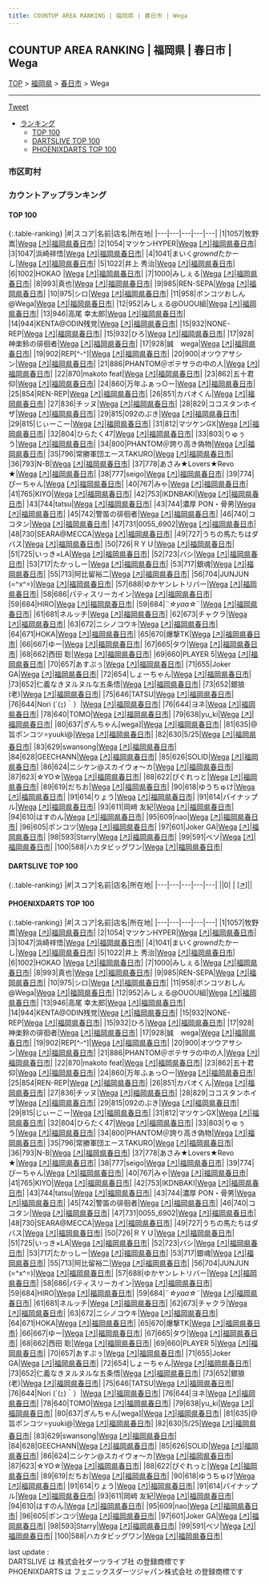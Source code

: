```yaml
---
title: COUNTUP AREA RANKING | 福岡県 | 春日市 | Wega
---
```

## COUNTUP AREA RANKING | 福岡県 | 春日市 | Wega

[TOP](/darts/rank/) > [福岡県](/darts/rank/福岡県/) > [春日市](/darts/rank/福岡県/春日市/) > Wega

___

<a href="https://twitter.com/share?ref_src=twsrc%5Etfw" data-text="COUNTUP AREA RANKING | 福岡県春日市Wega" class="twitter-share-button" data-hashtags="DARTSLIVE,PHOENIXDARTS,darts,ダーツ" data-show-count="false">Tweet</a>

* [ランキング](#カウントアップランキング)
    * [TOP 100](#top-100)
    * [DARTSLIVE TOP 100](#dartslive-top-100)
    * [PHOENIXDARTS TOP 100](#phoenixdarts-top-100)

### 市区町村

<ul>

</ul>

### カウントアップランキング

#### TOP 100



{:.table-ranking}
|#|スコア|名前|店名|所在地|
|---|---|---|---|---|
|1|1057|<span class="rank-name-pd"><span class="pro-icon-pd"></span>牧野 嵩</span>|<a href="/darts/rank/shops/9343.html">Wega</a> <a href="https://vs.phoenixdarts.com/jp/shop/shopDetailInfo/s_9343?s_seq=9343">[↗]</a>|<a href="/darts/rank/福岡県/春日市">福岡県春日市</a>|
|2|1054|<span class="rank-name-pd">マツケンHYPER</span>|<a href="/darts/rank/shops/9343.html">Wega</a> <a href="https://vs.phoenixdarts.com/jp/shop/shopDetailInfo/s_9343?s_seq=9343">[↗]</a>|<a href="/darts/rank/福岡県/春日市">福岡県春日市</a>|
|3|1047|<span class="rank-name-pd">浜崎祥悟</span>|<a href="/darts/rank/shops/9343.html">Wega</a> <a href="https://vs.phoenixdarts.com/jp/shop/shopDetailInfo/s_9343?s_seq=9343">[↗]</a>|<a href="/darts/rank/福岡県/春日市">福岡県春日市</a>|
|4|1041|<span class="rank-name-pd">まいく$grownd$たかーし</span>|<a href="/darts/rank/shops/9343.html">Wega</a> <a href="https://vs.phoenixdarts.com/jp/shop/shopDetailInfo/s_9343?s_seq=9343">[↗]</a>|<a href="/darts/rank/福岡県/春日市">福岡県春日市</a>|
|5|1022|<span class="rank-name-pd">井上 秀治</span>|<a href="/darts/rank/shops/9343.html">Wega</a> <a href="https://vs.phoenixdarts.com/jp/shop/shopDetailInfo/s_9343?s_seq=9343">[↗]</a>|<a href="/darts/rank/福岡県/春日市">福岡県春日市</a>|
|6|1002|<span class="rank-name-pd">HOKAO </span>|<a href="/darts/rank/shops/9343.html">Wega</a> <a href="https://vs.phoenixdarts.com/jp/shop/shopDetailInfo/s_9343?s_seq=9343">[↗]</a>|<a href="/darts/rank/福岡県/春日市">福岡県春日市</a>|
|7|1000|<span class="rank-name-pd">みしぇる</span>|<a href="/darts/rank/shops/9343.html">Wega</a> <a href="https://vs.phoenixdarts.com/jp/shop/shopDetailInfo/s_9343?s_seq=9343">[↗]</a>|<a href="/darts/rank/福岡県/春日市">福岡県春日市</a>|
|8|993|<span class="rank-name-pd">真也</span>|<a href="/darts/rank/shops/9343.html">Wega</a> <a href="https://vs.phoenixdarts.com/jp/shop/shopDetailInfo/s_9343?s_seq=9343">[↗]</a>|<a href="/darts/rank/福岡県/春日市">福岡県春日市</a>|
|9|985|<span class="rank-name-pd">REN-SEPA</span>|<a href="/darts/rank/shops/9343.html">Wega</a> <a href="https://vs.phoenixdarts.com/jp/shop/shopDetailInfo/s_9343?s_seq=9343">[↗]</a>|<a href="/darts/rank/福岡県/春日市">福岡県春日市</a>|
|10|975|<span class="rank-name-pd">シロ</span>|<a href="/darts/rank/shops/9343.html">Wega</a> <a href="https://vs.phoenixdarts.com/jp/shop/shopDetailInfo/s_9343?s_seq=9343">[↗]</a>|<a href="/darts/rank/福岡県/春日市">福岡県春日市</a>|
|11|958|<span class="rank-name-pd">ポンコツおしん@Wega</span>|<a href="/darts/rank/shops/9343.html">Wega</a> <a href="https://vs.phoenixdarts.com/jp/shop/shopDetailInfo/s_9343?s_seq=9343">[↗]</a>|<a href="/darts/rank/福岡県/春日市">福岡県春日市</a>|
|12|952|<span class="rank-name-pd">みしぇる@OUOU組</span>|<a href="/darts/rank/shops/9343.html">Wega</a> <a href="https://vs.phoenixdarts.com/jp/shop/shopDetailInfo/s_9343?s_seq=9343">[↗]</a>|<a href="/darts/rank/福岡県/春日市">福岡県春日市</a>|
|13|946|<span class="rank-name-pd"><span class="pro-icon-pd"></span>高尾 幸太郎</span>|<a href="/darts/rank/shops/9343.html">Wega</a> <a href="https://vs.phoenixdarts.com/jp/shop/shopDetailInfo/s_9343?s_seq=9343">[↗]</a>|<a href="/darts/rank/福岡県/春日市">福岡県春日市</a>|
|14|944|<span class="rank-name-pd">KENTA@ODIN残党</span>|<a href="/darts/rank/shops/9343.html">Wega</a> <a href="https://vs.phoenixdarts.com/jp/shop/shopDetailInfo/s_9343?s_seq=9343">[↗]</a>|<a href="/darts/rank/福岡県/春日市">福岡県春日市</a>|
|15|932|<span class="rank-name-pd">NONE-REP</span>|<a href="/darts/rank/shops/9343.html">Wega</a> <a href="https://vs.phoenixdarts.com/jp/shop/shopDetailInfo/s_9343?s_seq=9343">[↗]</a>|<a href="/darts/rank/福岡県/春日市">福岡県春日市</a>|
|15|932|<span class="rank-name-pd">ひろ</span>|<a href="/darts/rank/shops/9343.html">Wega</a> <a href="https://vs.phoenixdarts.com/jp/shop/shopDetailInfo/s_9343?s_seq=9343">[↗]</a>|<a href="/darts/rank/福岡県/春日市">福岡県春日市</a>|
|17|928|<span class="rank-name-pd">神楽鈴の徘徊者</span>|<a href="/darts/rank/shops/9343.html">Wega</a> <a href="https://vs.phoenixdarts.com/jp/shop/shopDetailInfo/s_9343?s_seq=9343">[↗]</a>|<a href="/darts/rank/福岡県/春日市">福岡県春日市</a>|
|17|928|<span class="rank-name-pd">誠　wega</span>|<a href="/darts/rank/shops/9343.html">Wega</a> <a href="https://vs.phoenixdarts.com/jp/shop/shopDetailInfo/s_9343?s_seq=9343">[↗]</a>|<a href="/darts/rank/福岡県/春日市">福岡県春日市</a>|
|19|902|<span class="rank-name-pd">REP[^-^]</span>|<a href="/darts/rank/shops/9343.html">Wega</a> <a href="https://vs.phoenixdarts.com/jp/shop/shopDetailInfo/s_9343?s_seq=9343">[↗]</a>|<a href="/darts/rank/福岡県/春日市">福岡県春日市</a>|
|20|900|<span class="rank-name-pd">オツウアサシン</span>|<a href="/darts/rank/shops/9343.html">Wega</a> <a href="https://vs.phoenixdarts.com/jp/shop/shopDetailInfo/s_9343?s_seq=9343">[↗]</a>|<a href="/darts/rank/福岡県/春日市">福岡県春日市</a>|
|21|886|<span class="rank-name-pd">PHANTOM＠ポテサラの中の人</span>|<a href="/darts/rank/shops/9343.html">Wega</a> <a href="https://vs.phoenixdarts.com/jp/shop/shopDetailInfo/s_9343?s_seq=9343">[↗]</a>|<a href="/darts/rank/福岡県/春日市">福岡県春日市</a>|
|22|870|<span class="rank-name-pd">makoto  feat</span>|<a href="/darts/rank/shops/9343.html">Wega</a> <a href="https://vs.phoenixdarts.com/jp/shop/shopDetailInfo/s_9343?s_seq=9343">[↗]</a>|<a href="/darts/rank/福岡県/春日市">福岡県春日市</a>|
|23|862|<span class="rank-name-pd"><span class="pro-icon-pd"></span>五十君 仰</span>|<a href="/darts/rank/shops/9343.html">Wega</a> <a href="https://vs.phoenixdarts.com/jp/shop/shopDetailInfo/s_9343?s_seq=9343">[↗]</a>|<a href="/darts/rank/福岡県/春日市">福岡県春日市</a>|
|24|860|<span class="rank-name-pd">万年ふぁっ○ー</span>|<a href="/darts/rank/shops/9343.html">Wega</a> <a href="https://vs.phoenixdarts.com/jp/shop/shopDetailInfo/s_9343?s_seq=9343">[↗]</a>|<a href="/darts/rank/福岡県/春日市">福岡県春日市</a>|
|25|854|<span class="rank-name-pd">REN-REP</span>|<a href="/darts/rank/shops/9343.html">Wega</a> <a href="https://vs.phoenixdarts.com/jp/shop/shopDetailInfo/s_9343?s_seq=9343">[↗]</a>|<a href="/darts/rank/福岡県/春日市">福岡県春日市</a>|
|26|851|<span class="rank-name-pd">カバオくん</span>|<a href="/darts/rank/shops/9343.html">Wega</a> <a href="https://vs.phoenixdarts.com/jp/shop/shopDetailInfo/s_9343?s_seq=9343">[↗]</a>|<a href="/darts/rank/福岡県/春日市">福岡県春日市</a>|
|27|836|<span class="rank-name-pd">チッヌ</span>|<a href="/darts/rank/shops/9343.html">Wega</a> <a href="https://vs.phoenixdarts.com/jp/shop/shopDetailInfo/s_9343?s_seq=9343">[↗]</a>|<a href="/darts/rank/福岡県/春日市">福岡県春日市</a>|
|28|829|<span class="rank-name-pd">ココスタンホイザ</span>|<a href="/darts/rank/shops/9343.html">Wega</a> <a href="https://vs.phoenixdarts.com/jp/shop/shopDetailInfo/s_9343?s_seq=9343">[↗]</a>|<a href="/darts/rank/福岡県/春日市">福岡県春日市</a>|
|29|815|<span class="rank-name-pd">092のぶき</span>|<a href="/darts/rank/shops/9343.html">Wega</a> <a href="https://vs.phoenixdarts.com/jp/shop/shopDetailInfo/s_9343?s_seq=9343">[↗]</a>|<a href="/darts/rank/福岡県/春日市">福岡県春日市</a>|
|29|815|<span class="rank-name-pd">じぃーこー</span>|<a href="/darts/rank/shops/9343.html">Wega</a> <a href="https://vs.phoenixdarts.com/jp/shop/shopDetailInfo/s_9343?s_seq=9343">[↗]</a>|<a href="/darts/rank/福岡県/春日市">福岡県春日市</a>|
|31|812|<span class="rank-name-pd">マツケンGX</span>|<a href="/darts/rank/shops/9343.html">Wega</a> <a href="https://vs.phoenixdarts.com/jp/shop/shopDetailInfo/s_9343?s_seq=9343">[↗]</a>|<a href="/darts/rank/福岡県/春日市">福岡県春日市</a>|
|32|804|<span class="rank-name-pd">ひらたく47</span>|<a href="/darts/rank/shops/9343.html">Wega</a> <a href="https://vs.phoenixdarts.com/jp/shop/shopDetailInfo/s_9343?s_seq=9343">[↗]</a>|<a href="/darts/rank/福岡県/春日市">福岡県春日市</a>|
|33|803|<span class="rank-name-pd">りゅぅう</span>|<a href="/darts/rank/shops/9343.html">Wega</a> <a href="https://vs.phoenixdarts.com/jp/shop/shopDetailInfo/s_9343?s_seq=9343">[↗]</a>|<a href="/darts/rank/福岡県/春日市">福岡県春日市</a>|
|34|800|<span class="rank-name-pd">PHANTOM＠誇り高き偽物</span>|<a href="/darts/rank/shops/9343.html">Wega</a> <a href="https://vs.phoenixdarts.com/jp/shop/shopDetailInfo/s_9343?s_seq=9343">[↗]</a>|<a href="/darts/rank/福岡県/春日市">福岡県春日市</a>|
|35|796|<span class="rank-name-pd">常勝軍団エースTAKURO</span>|<a href="/darts/rank/shops/9343.html">Wega</a> <a href="https://vs.phoenixdarts.com/jp/shop/shopDetailInfo/s_9343?s_seq=9343">[↗]</a>|<a href="/darts/rank/福岡県/春日市">福岡県春日市</a>|
|36|793|<span class="rank-name-pd">N-B</span>|<a href="/darts/rank/shops/9343.html">Wega</a> <a href="https://vs.phoenixdarts.com/jp/shop/shopDetailInfo/s_9343?s_seq=9343">[↗]</a>|<a href="/darts/rank/福岡県/春日市">福岡県春日市</a>|
|37|778|<span class="rank-name-pd">あさみ★Lovers★Revo ★</span>|<a href="/darts/rank/shops/9343.html">Wega</a> <a href="https://vs.phoenixdarts.com/jp/shop/shopDetailInfo/s_9343?s_seq=9343">[↗]</a>|<a href="/darts/rank/福岡県/春日市">福岡県春日市</a>|
|38|777|<span class="rank-name-pd">seigo</span>|<a href="/darts/rank/shops/9343.html">Wega</a> <a href="https://vs.phoenixdarts.com/jp/shop/shopDetailInfo/s_9343?s_seq=9343">[↗]</a>|<a href="/darts/rank/福岡県/春日市">福岡県春日市</a>|
|39|774|<span class="rank-name-pd">ぴーちゃん</span>|<a href="/darts/rank/shops/9343.html">Wega</a> <a href="https://vs.phoenixdarts.com/jp/shop/shopDetailInfo/s_9343?s_seq=9343">[↗]</a>|<a href="/darts/rank/福岡県/春日市">福岡県春日市</a>|
|40|767|<span class="rank-name-pd">みゃ</span>|<a href="/darts/rank/shops/9343.html">Wega</a> <a href="https://vs.phoenixdarts.com/jp/shop/shopDetailInfo/s_9343?s_seq=9343">[↗]</a>|<a href="/darts/rank/福岡県/春日市">福岡県春日市</a>|
|41|765|<span class="rank-name-pd">KIYO</span>|<a href="/darts/rank/shops/9343.html">Wega</a> <a href="https://vs.phoenixdarts.com/jp/shop/shopDetailInfo/s_9343?s_seq=9343">[↗]</a>|<a href="/darts/rank/福岡県/春日市">福岡県春日市</a>|
|42|753|<span class="rank-name-pd">IKDNBAKI</span>|<a href="/darts/rank/shops/9343.html">Wega</a> <a href="https://vs.phoenixdarts.com/jp/shop/shopDetailInfo/s_9343?s_seq=9343">[↗]</a>|<a href="/darts/rank/福岡県/春日市">福岡県春日市</a>|
|43|744|<span class="rank-name-pd">tatsu</span>|<a href="/darts/rank/shops/9343.html">Wega</a> <a href="https://vs.phoenixdarts.com/jp/shop/shopDetailInfo/s_9343?s_seq=9343">[↗]</a>|<a href="/darts/rank/福岡県/春日市">福岡県春日市</a>|
|43|744|<span class="rank-name-pd">濃厚 PON・骨男</span>|<a href="/darts/rank/shops/9343.html">Wega</a> <a href="https://vs.phoenixdarts.com/jp/shop/shopDetailInfo/s_9343?s_seq=9343">[↗]</a>|<a href="/darts/rank/福岡県/春日市">福岡県春日市</a>|
|45|742|<span class="rank-name-pd">警笛の徘徊者</span>|<a href="/darts/rank/shops/9343.html">Wega</a> <a href="https://vs.phoenixdarts.com/jp/shop/shopDetailInfo/s_9343?s_seq=9343">[↗]</a>|<a href="/darts/rank/福岡県/春日市">福岡県春日市</a>|
|46|740|<span class="rank-name-pd">ココタン</span>|<a href="/darts/rank/shops/9343.html">Wega</a> <a href="https://vs.phoenixdarts.com/jp/shop/shopDetailInfo/s_9343?s_seq=9343">[↗]</a>|<a href="/darts/rank/福岡県/春日市">福岡県春日市</a>|
|47|731|<span class="rank-name-pd">0055_6902</span>|<a href="/darts/rank/shops/9343.html">Wega</a> <a href="https://vs.phoenixdarts.com/jp/shop/shopDetailInfo/s_9343?s_seq=9343">[↗]</a>|<a href="/darts/rank/福岡県/春日市">福岡県春日市</a>|
|48|730|<span class="rank-name-pd">SEARA@MECCA</span>|<a href="/darts/rank/shops/9343.html">Wega</a> <a href="https://vs.phoenixdarts.com/jp/shop/shopDetailInfo/s_9343?s_seq=9343">[↗]</a>|<a href="/darts/rank/福岡県/春日市">福岡県春日市</a>|
|49|727|<span class="rank-name-pd">うちの馬たちはダバス</span>|<a href="/darts/rank/shops/9343.html">Wega</a> <a href="https://vs.phoenixdarts.com/jp/shop/shopDetailInfo/s_9343?s_seq=9343">[↗]</a>|<a href="/darts/rank/福岡県/春日市">福岡県春日市</a>|
|50|726|<span class="rank-name-pd">ＲＹＵ</span>|<a href="/darts/rank/shops/9343.html">Wega</a> <a href="https://vs.phoenixdarts.com/jp/shop/shopDetailInfo/s_9343?s_seq=9343">[↗]</a>|<a href="/darts/rank/福岡県/春日市">福岡県春日市</a>|
|51|725|<span class="rank-name-pd">いっき×LA</span>|<a href="/darts/rank/shops/9343.html">Wega</a> <a href="https://vs.phoenixdarts.com/jp/shop/shopDetailInfo/s_9343?s_seq=9343">[↗]</a>|<a href="/darts/rank/福岡県/春日市">福岡県春日市</a>|
|52|723|<span class="rank-name-pd">バシ</span>|<a href="/darts/rank/shops/9343.html">Wega</a> <a href="https://vs.phoenixdarts.com/jp/shop/shopDetailInfo/s_9343?s_seq=9343">[↗]</a>|<a href="/darts/rank/福岡県/春日市">福岡県春日市</a>|
|53|717|<span class="rank-name-pd">たかっしー</span>|<a href="/darts/rank/shops/9343.html">Wega</a> <a href="https://vs.phoenixdarts.com/jp/shop/shopDetailInfo/s_9343?s_seq=9343">[↗]</a>|<a href="/darts/rank/福岡県/春日市">福岡県春日市</a>|
|53|717|<span class="rank-name-pd">銀魂</span>|<a href="/darts/rank/shops/9343.html">Wega</a> <a href="https://vs.phoenixdarts.com/jp/shop/shopDetailInfo/s_9343?s_seq=9343">[↗]</a>|<a href="/darts/rank/福岡県/春日市">福岡県春日市</a>|
|55|713|<span class="rank-name-pd">阿比留裕二</span>|<a href="/darts/rank/shops/9343.html">Wega</a> <a href="https://vs.phoenixdarts.com/jp/shop/shopDetailInfo/s_9343?s_seq=9343">[↗]</a>|<a href="/darts/rank/福岡県/春日市">福岡県春日市</a>|
|56|704|<span class="rank-name-pd">JUNJUN (=^x^=)</span>|<a href="/darts/rank/shops/9343.html">Wega</a> <a href="https://vs.phoenixdarts.com/jp/shop/shopDetailInfo/s_9343?s_seq=9343">[↗]</a>|<a href="/darts/rank/福岡県/春日市">福岡県春日市</a>|
|57|688|<span class="rank-name-pd">ゆかヤンレトリバー</span>|<a href="/darts/rank/shops/9343.html">Wega</a> <a href="https://vs.phoenixdarts.com/jp/shop/shopDetailInfo/s_9343?s_seq=9343">[↗]</a>|<a href="/darts/rank/福岡県/春日市">福岡県春日市</a>|
|58|686|<span class="rank-name-pd">パティスリーカイン</span>|<a href="/darts/rank/shops/9343.html">Wega</a> <a href="https://vs.phoenixdarts.com/jp/shop/shopDetailInfo/s_9343?s_seq=9343">[↗]</a>|<a href="/darts/rank/福岡県/春日市">福岡県春日市</a>|
|59|684|<span class="rank-name-pd">HIRO</span>|<a href="/darts/rank/shops/9343.html">Wega</a> <a href="https://vs.phoenixdarts.com/jp/shop/shopDetailInfo/s_9343?s_seq=9343">[↗]</a>|<a href="/darts/rank/福岡県/春日市">福岡県春日市</a>|
|59|684|<span class="rank-name-pd">¨*☆yaa☆*¨</span>|<a href="/darts/rank/shops/9343.html">Wega</a> <a href="https://vs.phoenixdarts.com/jp/shop/shopDetailInfo/s_9343?s_seq=9343">[↗]</a>|<a href="/darts/rank/福岡県/春日市">福岡県春日市</a>|
|61|681|<span class="rank-name-pd">ネルッチ</span>|<a href="/darts/rank/shops/9343.html">Wega</a> <a href="https://vs.phoenixdarts.com/jp/shop/shopDetailInfo/s_9343?s_seq=9343">[↗]</a>|<a href="/darts/rank/福岡県/春日市">福岡県春日市</a>|
|62|673|<span class="rank-name-pd">チャクラ</span>|<a href="/darts/rank/shops/9343.html">Wega</a> <a href="https://vs.phoenixdarts.com/jp/shop/shopDetailInfo/s_9343?s_seq=9343">[↗]</a>|<a href="/darts/rank/福岡県/春日市">福岡県春日市</a>|
|63|672|<span class="rank-name-pd">ニシノコウキ</span>|<a href="/darts/rank/shops/9343.html">Wega</a> <a href="https://vs.phoenixdarts.com/jp/shop/shopDetailInfo/s_9343?s_seq=9343">[↗]</a>|<a href="/darts/rank/福岡県/春日市">福岡県春日市</a>|
|64|671|<span class="rank-name-pd">HOKA</span>|<a href="/darts/rank/shops/9343.html">Wega</a> <a href="https://vs.phoenixdarts.com/jp/shop/shopDetailInfo/s_9343?s_seq=9343">[↗]</a>|<a href="/darts/rank/福岡県/春日市">福岡県春日市</a>|
|65|670|<span class="rank-name-pd">爆撃TK</span>|<a href="/darts/rank/shops/9343.html">Wega</a> <a href="https://vs.phoenixdarts.com/jp/shop/shopDetailInfo/s_9343?s_seq=9343">[↗]</a>|<a href="/darts/rank/福岡県/春日市">福岡県春日市</a>|
|66|667|<span class="rank-name-pd">ゆー</span>|<a href="/darts/rank/shops/9343.html">Wega</a> <a href="https://vs.phoenixdarts.com/jp/shop/shopDetailInfo/s_9343?s_seq=9343">[↗]</a>|<a href="/darts/rank/福岡県/春日市">福岡県春日市</a>|
|67|665|<span class="rank-name-pd">タウ</span>|<a href="/darts/rank/shops/9343.html">Wega</a> <a href="https://vs.phoenixdarts.com/jp/shop/shopDetailInfo/s_9343?s_seq=9343">[↗]</a>|<a href="/darts/rank/福岡県/春日市">福岡県春日市</a>|
|68|662|<span class="rank-name-pd"><span class="pro-icon-pd"></span>西田 聡</span>|<a href="/darts/rank/shops/9343.html">Wega</a> <a href="https://vs.phoenixdarts.com/jp/shop/shopDetailInfo/s_9343?s_seq=9343">[↗]</a>|<a href="/darts/rank/福岡県/春日市">福岡県春日市</a>|
|69|660|<span class="rank-name-pd">PLAYER 5</span>|<a href="/darts/rank/shops/9343.html">Wega</a> <a href="https://vs.phoenixdarts.com/jp/shop/shopDetailInfo/s_9343?s_seq=9343">[↗]</a>|<a href="/darts/rank/福岡県/春日市">福岡県春日市</a>|
|70|657|<span class="rank-name-pd">あすぷぅ</span>|<a href="/darts/rank/shops/9343.html">Wega</a> <a href="https://vs.phoenixdarts.com/jp/shop/shopDetailInfo/s_9343?s_seq=9343">[↗]</a>|<a href="/darts/rank/福岡県/春日市">福岡県春日市</a>|
|71|655|<span class="rank-name-pd">Joker  GA</span>|<a href="/darts/rank/shops/9343.html">Wega</a> <a href="https://vs.phoenixdarts.com/jp/shop/shopDetailInfo/s_9343?s_seq=9343">[↗]</a>|<a href="/darts/rank/福岡県/春日市">福岡県春日市</a>|
|72|654|<span class="rank-name-pd">しょーちゃん</span>|<a href="/darts/rank/shops/9343.html">Wega</a> <a href="https://vs.phoenixdarts.com/jp/shop/shopDetailInfo/s_9343?s_seq=9343">[↗]</a>|<a href="/darts/rank/福岡県/春日市">福岡県春日市</a>|
|73|652|<span class="rank-name-pd">仁義なきヌルヌルな五条悟</span>|<a href="/darts/rank/shops/9343.html">Wega</a> <a href="https://vs.phoenixdarts.com/jp/shop/shopDetailInfo/s_9343?s_seq=9343">[↗]</a>|<a href="/darts/rank/福岡県/春日市">福岡県春日市</a>|
|73|652|<span class="rank-name-pd">銀狼(老)</span>|<a href="/darts/rank/shops/9343.html">Wega</a> <a href="https://vs.phoenixdarts.com/jp/shop/shopDetailInfo/s_9343?s_seq=9343">[↗]</a>|<a href="/darts/rank/福岡県/春日市">福岡県春日市</a>|
|75|646|<span class="rank-name-pd">TATSU</span>|<a href="/darts/rank/shops/9343.html">Wega</a> <a href="https://vs.phoenixdarts.com/jp/shop/shopDetailInfo/s_9343?s_seq=9343">[↗]</a>|<a href="/darts/rank/福岡県/春日市">福岡県春日市</a>|
|76|644|<span class="rank-name-pd">Nori (´(ｪ)｀）</span>|<a href="/darts/rank/shops/9343.html">Wega</a> <a href="https://vs.phoenixdarts.com/jp/shop/shopDetailInfo/s_9343?s_seq=9343">[↗]</a>|<a href="/darts/rank/福岡県/春日市">福岡県春日市</a>|
|76|644|<span class="rank-name-pd">ヨネ</span>|<a href="/darts/rank/shops/9343.html">Wega</a> <a href="https://vs.phoenixdarts.com/jp/shop/shopDetailInfo/s_9343?s_seq=9343">[↗]</a>|<a href="/darts/rank/福岡県/春日市">福岡県春日市</a>|
|78|640|<span class="rank-name-pd">TOMO</span>|<a href="/darts/rank/shops/9343.html">Wega</a> <a href="https://vs.phoenixdarts.com/jp/shop/shopDetailInfo/s_9343?s_seq=9343">[↗]</a>|<a href="/darts/rank/福岡県/春日市">福岡県春日市</a>|
|79|638|<span class="rank-name-pd">yu_ki</span>|<a href="/darts/rank/shops/9343.html">Wega</a> <a href="https://vs.phoenixdarts.com/jp/shop/shopDetailInfo/s_9343?s_seq=9343">[↗]</a>|<a href="/darts/rank/福岡県/春日市">福岡県春日市</a>|
|80|637|<span class="rank-name-pd">ぎんちゃん[wega]</span>|<a href="/darts/rank/shops/9343.html">Wega</a> <a href="https://vs.phoenixdarts.com/jp/shop/shopDetailInfo/s_9343?s_seq=9343">[↗]</a>|<a href="/darts/rank/福岡県/春日市">福岡県春日市</a>|
|81|635|<span class="rank-name-pd">@旨ポンコツ⭐yuuki@</span>|<a href="/darts/rank/shops/9343.html">Wega</a> <a href="https://vs.phoenixdarts.com/jp/shop/shopDetailInfo/s_9343?s_seq=9343">[↗]</a>|<a href="/darts/rank/福岡県/春日市">福岡県春日市</a>|
|82|630|<span class="rank-name-pd">5/25</span>|<a href="/darts/rank/shops/9343.html">Wega</a> <a href="https://vs.phoenixdarts.com/jp/shop/shopDetailInfo/s_9343?s_seq=9343">[↗]</a>|<a href="/darts/rank/福岡県/春日市">福岡県春日市</a>|
|83|629|<span class="rank-name-pd">swansong</span>|<a href="/darts/rank/shops/9343.html">Wega</a> <a href="https://vs.phoenixdarts.com/jp/shop/shopDetailInfo/s_9343?s_seq=9343">[↗]</a>|<a href="/darts/rank/福岡県/春日市">福岡県春日市</a>|
|84|628|<span class="rank-name-pd">GEECHANN</span>|<a href="/darts/rank/shops/9343.html">Wega</a> <a href="https://vs.phoenixdarts.com/jp/shop/shopDetailInfo/s_9343?s_seq=9343">[↗]</a>|<a href="/darts/rank/福岡県/春日市">福岡県春日市</a>|
|85|626|<span class="rank-name-pd">SOLID</span>|<a href="/darts/rank/shops/9343.html">Wega</a> <a href="https://vs.phoenixdarts.com/jp/shop/shopDetailInfo/s_9343?s_seq=9343">[↗]</a>|<a href="/darts/rank/福岡県/春日市">福岡県春日市</a>|
|86|624|<span class="rank-name-pd">ニシケン@スカイウォ～カ</span>|<a href="/darts/rank/shops/9343.html">Wega</a> <a href="https://vs.phoenixdarts.com/jp/shop/shopDetailInfo/s_9343?s_seq=9343">[↗]</a>|<a href="/darts/rank/福岡県/春日市">福岡県春日市</a>|
|87|623|<span class="rank-name-pd">☆YO☆</span>|<a href="/darts/rank/shops/9343.html">Wega</a> <a href="https://vs.phoenixdarts.com/jp/shop/shopDetailInfo/s_9343?s_seq=9343">[↗]</a>|<a href="/darts/rank/福岡県/春日市">福岡県春日市</a>|
|88|622|<span class="rank-name-pd">ぴぐれっと</span>|<a href="/darts/rank/shops/9343.html">Wega</a> <a href="https://vs.phoenixdarts.com/jp/shop/shopDetailInfo/s_9343?s_seq=9343">[↗]</a>|<a href="/darts/rank/福岡県/春日市">福岡県春日市</a>|
|89|619|<span class="rank-name-pd">だちお</span>|<a href="/darts/rank/shops/9343.html">Wega</a> <a href="https://vs.phoenixdarts.com/jp/shop/shopDetailInfo/s_9343?s_seq=9343">[↗]</a>|<a href="/darts/rank/福岡県/春日市">福岡県春日市</a>|
|90|618|<span class="rank-name-pd">ゆうちゅけ</span>|<a href="/darts/rank/shops/9343.html">Wega</a> <a href="https://vs.phoenixdarts.com/jp/shop/shopDetailInfo/s_9343?s_seq=9343">[↗]</a>|<a href="/darts/rank/福岡県/春日市">福岡県春日市</a>|
|91|614|<span class="rank-name-pd">りょう</span>|<a href="/darts/rank/shops/9343.html">Wega</a> <a href="https://vs.phoenixdarts.com/jp/shop/shopDetailInfo/s_9343?s_seq=9343">[↗]</a>|<a href="/darts/rank/福岡県/春日市">福岡県春日市</a>|
|91|614|<span class="rank-name-pd">パイナップル</span>|<a href="/darts/rank/shops/9343.html">Wega</a> <a href="https://vs.phoenixdarts.com/jp/shop/shopDetailInfo/s_9343?s_seq=9343">[↗]</a>|<a href="/darts/rank/福岡県/春日市">福岡県春日市</a>|
|93|611|<span class="rank-name-pd">岡﨑 友紀</span>|<a href="/darts/rank/shops/9343.html">Wega</a> <a href="https://vs.phoenixdarts.com/jp/shop/shopDetailInfo/s_9343?s_seq=9343">[↗]</a>|<a href="/darts/rank/福岡県/春日市">福岡県春日市</a>|
|94|610|<span class="rank-name-pd">はすのん</span>|<a href="/darts/rank/shops/9343.html">Wega</a> <a href="https://vs.phoenixdarts.com/jp/shop/shopDetailInfo/s_9343?s_seq=9343">[↗]</a>|<a href="/darts/rank/福岡県/春日市">福岡県春日市</a>|
|95|609|<span class="rank-name-pd">nao</span>|<a href="/darts/rank/shops/9343.html">Wega</a> <a href="https://vs.phoenixdarts.com/jp/shop/shopDetailInfo/s_9343?s_seq=9343">[↗]</a>|<a href="/darts/rank/福岡県/春日市">福岡県春日市</a>|
|96|605|<span class="rank-name-pd">ポンコツ</span>|<a href="/darts/rank/shops/9343.html">Wega</a> <a href="https://vs.phoenixdarts.com/jp/shop/shopDetailInfo/s_9343?s_seq=9343">[↗]</a>|<a href="/darts/rank/福岡県/春日市">福岡県春日市</a>|
|97|601|<span class="rank-name-pd">Joker GA</span>|<a href="/darts/rank/shops/9343.html">Wega</a> <a href="https://vs.phoenixdarts.com/jp/shop/shopDetailInfo/s_9343?s_seq=9343">[↗]</a>|<a href="/darts/rank/福岡県/春日市">福岡県春日市</a>|
|98|593|<span class="rank-name-pd">Starry</span>|<a href="/darts/rank/shops/9343.html">Wega</a> <a href="https://vs.phoenixdarts.com/jp/shop/shopDetailInfo/s_9343?s_seq=9343">[↗]</a>|<a href="/darts/rank/福岡県/春日市">福岡県春日市</a>|
|99|591|<span class="rank-name-pd">ベソ</span>|<a href="/darts/rank/shops/9343.html">Wega</a> <a href="https://vs.phoenixdarts.com/jp/shop/shopDetailInfo/s_9343?s_seq=9343">[↗]</a>|<a href="/darts/rank/福岡県/春日市">福岡県春日市</a>|
|100|588|<span class="rank-name-pd">ハカタビッグワン</span>|<a href="/darts/rank/shops/9343.html">Wega</a> <a href="https://vs.phoenixdarts.com/jp/shop/shopDetailInfo/s_9343?s_seq=9343">[↗]</a>|<a href="/darts/rank/福岡県/春日市">福岡県春日市</a>|


#### DARTSLIVE TOP 100



{:.table-ranking}
|#|スコア|名前|店名|所在地|
|---|---|---|---|---|
||0|<span class="rank-name-dl"> </span>|<a href="/darts/rank/shops/.html"></a> <a href="">[↗]</a>|<a href="/darts/rank//"></a>|


#### PHOENIXDARTS TOP 100



{:.table-ranking}
|#|スコア|名前|店名|所在地|
|---|---|---|---|---|
|1|1057|<span class="rank-name-pd"><span class="pro-icon-pd"></span>牧野 嵩</span>|<a href="/darts/rank/shops/9343.html">Wega</a> <a href="https://vs.phoenixdarts.com/jp/shop/shopDetailInfo/s_9343?s_seq=9343">[↗]</a>|<a href="/darts/rank/福岡県/春日市">福岡県春日市</a>|
|2|1054|<span class="rank-name-pd">マツケンHYPER</span>|<a href="/darts/rank/shops/9343.html">Wega</a> <a href="https://vs.phoenixdarts.com/jp/shop/shopDetailInfo/s_9343?s_seq=9343">[↗]</a>|<a href="/darts/rank/福岡県/春日市">福岡県春日市</a>|
|3|1047|<span class="rank-name-pd">浜崎祥悟</span>|<a href="/darts/rank/shops/9343.html">Wega</a> <a href="https://vs.phoenixdarts.com/jp/shop/shopDetailInfo/s_9343?s_seq=9343">[↗]</a>|<a href="/darts/rank/福岡県/春日市">福岡県春日市</a>|
|4|1041|<span class="rank-name-pd">まいく$grownd$たかーし</span>|<a href="/darts/rank/shops/9343.html">Wega</a> <a href="https://vs.phoenixdarts.com/jp/shop/shopDetailInfo/s_9343?s_seq=9343">[↗]</a>|<a href="/darts/rank/福岡県/春日市">福岡県春日市</a>|
|5|1022|<span class="rank-name-pd">井上 秀治</span>|<a href="/darts/rank/shops/9343.html">Wega</a> <a href="https://vs.phoenixdarts.com/jp/shop/shopDetailInfo/s_9343?s_seq=9343">[↗]</a>|<a href="/darts/rank/福岡県/春日市">福岡県春日市</a>|
|6|1002|<span class="rank-name-pd">HOKAO </span>|<a href="/darts/rank/shops/9343.html">Wega</a> <a href="https://vs.phoenixdarts.com/jp/shop/shopDetailInfo/s_9343?s_seq=9343">[↗]</a>|<a href="/darts/rank/福岡県/春日市">福岡県春日市</a>|
|7|1000|<span class="rank-name-pd">みしぇる</span>|<a href="/darts/rank/shops/9343.html">Wega</a> <a href="https://vs.phoenixdarts.com/jp/shop/shopDetailInfo/s_9343?s_seq=9343">[↗]</a>|<a href="/darts/rank/福岡県/春日市">福岡県春日市</a>|
|8|993|<span class="rank-name-pd">真也</span>|<a href="/darts/rank/shops/9343.html">Wega</a> <a href="https://vs.phoenixdarts.com/jp/shop/shopDetailInfo/s_9343?s_seq=9343">[↗]</a>|<a href="/darts/rank/福岡県/春日市">福岡県春日市</a>|
|9|985|<span class="rank-name-pd">REN-SEPA</span>|<a href="/darts/rank/shops/9343.html">Wega</a> <a href="https://vs.phoenixdarts.com/jp/shop/shopDetailInfo/s_9343?s_seq=9343">[↗]</a>|<a href="/darts/rank/福岡県/春日市">福岡県春日市</a>|
|10|975|<span class="rank-name-pd">シロ</span>|<a href="/darts/rank/shops/9343.html">Wega</a> <a href="https://vs.phoenixdarts.com/jp/shop/shopDetailInfo/s_9343?s_seq=9343">[↗]</a>|<a href="/darts/rank/福岡県/春日市">福岡県春日市</a>|
|11|958|<span class="rank-name-pd">ポンコツおしん@Wega</span>|<a href="/darts/rank/shops/9343.html">Wega</a> <a href="https://vs.phoenixdarts.com/jp/shop/shopDetailInfo/s_9343?s_seq=9343">[↗]</a>|<a href="/darts/rank/福岡県/春日市">福岡県春日市</a>|
|12|952|<span class="rank-name-pd">みしぇる@OUOU組</span>|<a href="/darts/rank/shops/9343.html">Wega</a> <a href="https://vs.phoenixdarts.com/jp/shop/shopDetailInfo/s_9343?s_seq=9343">[↗]</a>|<a href="/darts/rank/福岡県/春日市">福岡県春日市</a>|
|13|946|<span class="rank-name-pd"><span class="pro-icon-pd"></span>高尾 幸太郎</span>|<a href="/darts/rank/shops/9343.html">Wega</a> <a href="https://vs.phoenixdarts.com/jp/shop/shopDetailInfo/s_9343?s_seq=9343">[↗]</a>|<a href="/darts/rank/福岡県/春日市">福岡県春日市</a>|
|14|944|<span class="rank-name-pd">KENTA@ODIN残党</span>|<a href="/darts/rank/shops/9343.html">Wega</a> <a href="https://vs.phoenixdarts.com/jp/shop/shopDetailInfo/s_9343?s_seq=9343">[↗]</a>|<a href="/darts/rank/福岡県/春日市">福岡県春日市</a>|
|15|932|<span class="rank-name-pd">NONE-REP</span>|<a href="/darts/rank/shops/9343.html">Wega</a> <a href="https://vs.phoenixdarts.com/jp/shop/shopDetailInfo/s_9343?s_seq=9343">[↗]</a>|<a href="/darts/rank/福岡県/春日市">福岡県春日市</a>|
|15|932|<span class="rank-name-pd">ひろ</span>|<a href="/darts/rank/shops/9343.html">Wega</a> <a href="https://vs.phoenixdarts.com/jp/shop/shopDetailInfo/s_9343?s_seq=9343">[↗]</a>|<a href="/darts/rank/福岡県/春日市">福岡県春日市</a>|
|17|928|<span class="rank-name-pd">神楽鈴の徘徊者</span>|<a href="/darts/rank/shops/9343.html">Wega</a> <a href="https://vs.phoenixdarts.com/jp/shop/shopDetailInfo/s_9343?s_seq=9343">[↗]</a>|<a href="/darts/rank/福岡県/春日市">福岡県春日市</a>|
|17|928|<span class="rank-name-pd">誠　wega</span>|<a href="/darts/rank/shops/9343.html">Wega</a> <a href="https://vs.phoenixdarts.com/jp/shop/shopDetailInfo/s_9343?s_seq=9343">[↗]</a>|<a href="/darts/rank/福岡県/春日市">福岡県春日市</a>|
|19|902|<span class="rank-name-pd">REP[^-^]</span>|<a href="/darts/rank/shops/9343.html">Wega</a> <a href="https://vs.phoenixdarts.com/jp/shop/shopDetailInfo/s_9343?s_seq=9343">[↗]</a>|<a href="/darts/rank/福岡県/春日市">福岡県春日市</a>|
|20|900|<span class="rank-name-pd">オツウアサシン</span>|<a href="/darts/rank/shops/9343.html">Wega</a> <a href="https://vs.phoenixdarts.com/jp/shop/shopDetailInfo/s_9343?s_seq=9343">[↗]</a>|<a href="/darts/rank/福岡県/春日市">福岡県春日市</a>|
|21|886|<span class="rank-name-pd">PHANTOM＠ポテサラの中の人</span>|<a href="/darts/rank/shops/9343.html">Wega</a> <a href="https://vs.phoenixdarts.com/jp/shop/shopDetailInfo/s_9343?s_seq=9343">[↗]</a>|<a href="/darts/rank/福岡県/春日市">福岡県春日市</a>|
|22|870|<span class="rank-name-pd">makoto  feat</span>|<a href="/darts/rank/shops/9343.html">Wega</a> <a href="https://vs.phoenixdarts.com/jp/shop/shopDetailInfo/s_9343?s_seq=9343">[↗]</a>|<a href="/darts/rank/福岡県/春日市">福岡県春日市</a>|
|23|862|<span class="rank-name-pd"><span class="pro-icon-pd"></span>五十君 仰</span>|<a href="/darts/rank/shops/9343.html">Wega</a> <a href="https://vs.phoenixdarts.com/jp/shop/shopDetailInfo/s_9343?s_seq=9343">[↗]</a>|<a href="/darts/rank/福岡県/春日市">福岡県春日市</a>|
|24|860|<span class="rank-name-pd">万年ふぁっ○ー</span>|<a href="/darts/rank/shops/9343.html">Wega</a> <a href="https://vs.phoenixdarts.com/jp/shop/shopDetailInfo/s_9343?s_seq=9343">[↗]</a>|<a href="/darts/rank/福岡県/春日市">福岡県春日市</a>|
|25|854|<span class="rank-name-pd">REN-REP</span>|<a href="/darts/rank/shops/9343.html">Wega</a> <a href="https://vs.phoenixdarts.com/jp/shop/shopDetailInfo/s_9343?s_seq=9343">[↗]</a>|<a href="/darts/rank/福岡県/春日市">福岡県春日市</a>|
|26|851|<span class="rank-name-pd">カバオくん</span>|<a href="/darts/rank/shops/9343.html">Wega</a> <a href="https://vs.phoenixdarts.com/jp/shop/shopDetailInfo/s_9343?s_seq=9343">[↗]</a>|<a href="/darts/rank/福岡県/春日市">福岡県春日市</a>|
|27|836|<span class="rank-name-pd">チッヌ</span>|<a href="/darts/rank/shops/9343.html">Wega</a> <a href="https://vs.phoenixdarts.com/jp/shop/shopDetailInfo/s_9343?s_seq=9343">[↗]</a>|<a href="/darts/rank/福岡県/春日市">福岡県春日市</a>|
|28|829|<span class="rank-name-pd">ココスタンホイザ</span>|<a href="/darts/rank/shops/9343.html">Wega</a> <a href="https://vs.phoenixdarts.com/jp/shop/shopDetailInfo/s_9343?s_seq=9343">[↗]</a>|<a href="/darts/rank/福岡県/春日市">福岡県春日市</a>|
|29|815|<span class="rank-name-pd">092のぶき</span>|<a href="/darts/rank/shops/9343.html">Wega</a> <a href="https://vs.phoenixdarts.com/jp/shop/shopDetailInfo/s_9343?s_seq=9343">[↗]</a>|<a href="/darts/rank/福岡県/春日市">福岡県春日市</a>|
|29|815|<span class="rank-name-pd">じぃーこー</span>|<a href="/darts/rank/shops/9343.html">Wega</a> <a href="https://vs.phoenixdarts.com/jp/shop/shopDetailInfo/s_9343?s_seq=9343">[↗]</a>|<a href="/darts/rank/福岡県/春日市">福岡県春日市</a>|
|31|812|<span class="rank-name-pd">マツケンGX</span>|<a href="/darts/rank/shops/9343.html">Wega</a> <a href="https://vs.phoenixdarts.com/jp/shop/shopDetailInfo/s_9343?s_seq=9343">[↗]</a>|<a href="/darts/rank/福岡県/春日市">福岡県春日市</a>|
|32|804|<span class="rank-name-pd">ひらたく47</span>|<a href="/darts/rank/shops/9343.html">Wega</a> <a href="https://vs.phoenixdarts.com/jp/shop/shopDetailInfo/s_9343?s_seq=9343">[↗]</a>|<a href="/darts/rank/福岡県/春日市">福岡県春日市</a>|
|33|803|<span class="rank-name-pd">りゅぅう</span>|<a href="/darts/rank/shops/9343.html">Wega</a> <a href="https://vs.phoenixdarts.com/jp/shop/shopDetailInfo/s_9343?s_seq=9343">[↗]</a>|<a href="/darts/rank/福岡県/春日市">福岡県春日市</a>|
|34|800|<span class="rank-name-pd">PHANTOM＠誇り高き偽物</span>|<a href="/darts/rank/shops/9343.html">Wega</a> <a href="https://vs.phoenixdarts.com/jp/shop/shopDetailInfo/s_9343?s_seq=9343">[↗]</a>|<a href="/darts/rank/福岡県/春日市">福岡県春日市</a>|
|35|796|<span class="rank-name-pd">常勝軍団エースTAKURO</span>|<a href="/darts/rank/shops/9343.html">Wega</a> <a href="https://vs.phoenixdarts.com/jp/shop/shopDetailInfo/s_9343?s_seq=9343">[↗]</a>|<a href="/darts/rank/福岡県/春日市">福岡県春日市</a>|
|36|793|<span class="rank-name-pd">N-B</span>|<a href="/darts/rank/shops/9343.html">Wega</a> <a href="https://vs.phoenixdarts.com/jp/shop/shopDetailInfo/s_9343?s_seq=9343">[↗]</a>|<a href="/darts/rank/福岡県/春日市">福岡県春日市</a>|
|37|778|<span class="rank-name-pd">あさみ★Lovers★Revo ★</span>|<a href="/darts/rank/shops/9343.html">Wega</a> <a href="https://vs.phoenixdarts.com/jp/shop/shopDetailInfo/s_9343?s_seq=9343">[↗]</a>|<a href="/darts/rank/福岡県/春日市">福岡県春日市</a>|
|38|777|<span class="rank-name-pd">seigo</span>|<a href="/darts/rank/shops/9343.html">Wega</a> <a href="https://vs.phoenixdarts.com/jp/shop/shopDetailInfo/s_9343?s_seq=9343">[↗]</a>|<a href="/darts/rank/福岡県/春日市">福岡県春日市</a>|
|39|774|<span class="rank-name-pd">ぴーちゃん</span>|<a href="/darts/rank/shops/9343.html">Wega</a> <a href="https://vs.phoenixdarts.com/jp/shop/shopDetailInfo/s_9343?s_seq=9343">[↗]</a>|<a href="/darts/rank/福岡県/春日市">福岡県春日市</a>|
|40|767|<span class="rank-name-pd">みゃ</span>|<a href="/darts/rank/shops/9343.html">Wega</a> <a href="https://vs.phoenixdarts.com/jp/shop/shopDetailInfo/s_9343?s_seq=9343">[↗]</a>|<a href="/darts/rank/福岡県/春日市">福岡県春日市</a>|
|41|765|<span class="rank-name-pd">KIYO</span>|<a href="/darts/rank/shops/9343.html">Wega</a> <a href="https://vs.phoenixdarts.com/jp/shop/shopDetailInfo/s_9343?s_seq=9343">[↗]</a>|<a href="/darts/rank/福岡県/春日市">福岡県春日市</a>|
|42|753|<span class="rank-name-pd">IKDNBAKI</span>|<a href="/darts/rank/shops/9343.html">Wega</a> <a href="https://vs.phoenixdarts.com/jp/shop/shopDetailInfo/s_9343?s_seq=9343">[↗]</a>|<a href="/darts/rank/福岡県/春日市">福岡県春日市</a>|
|43|744|<span class="rank-name-pd">tatsu</span>|<a href="/darts/rank/shops/9343.html">Wega</a> <a href="https://vs.phoenixdarts.com/jp/shop/shopDetailInfo/s_9343?s_seq=9343">[↗]</a>|<a href="/darts/rank/福岡県/春日市">福岡県春日市</a>|
|43|744|<span class="rank-name-pd">濃厚 PON・骨男</span>|<a href="/darts/rank/shops/9343.html">Wega</a> <a href="https://vs.phoenixdarts.com/jp/shop/shopDetailInfo/s_9343?s_seq=9343">[↗]</a>|<a href="/darts/rank/福岡県/春日市">福岡県春日市</a>|
|45|742|<span class="rank-name-pd">警笛の徘徊者</span>|<a href="/darts/rank/shops/9343.html">Wega</a> <a href="https://vs.phoenixdarts.com/jp/shop/shopDetailInfo/s_9343?s_seq=9343">[↗]</a>|<a href="/darts/rank/福岡県/春日市">福岡県春日市</a>|
|46|740|<span class="rank-name-pd">ココタン</span>|<a href="/darts/rank/shops/9343.html">Wega</a> <a href="https://vs.phoenixdarts.com/jp/shop/shopDetailInfo/s_9343?s_seq=9343">[↗]</a>|<a href="/darts/rank/福岡県/春日市">福岡県春日市</a>|
|47|731|<span class="rank-name-pd">0055_6902</span>|<a href="/darts/rank/shops/9343.html">Wega</a> <a href="https://vs.phoenixdarts.com/jp/shop/shopDetailInfo/s_9343?s_seq=9343">[↗]</a>|<a href="/darts/rank/福岡県/春日市">福岡県春日市</a>|
|48|730|<span class="rank-name-pd">SEARA@MECCA</span>|<a href="/darts/rank/shops/9343.html">Wega</a> <a href="https://vs.phoenixdarts.com/jp/shop/shopDetailInfo/s_9343?s_seq=9343">[↗]</a>|<a href="/darts/rank/福岡県/春日市">福岡県春日市</a>|
|49|727|<span class="rank-name-pd">うちの馬たちはダバス</span>|<a href="/darts/rank/shops/9343.html">Wega</a> <a href="https://vs.phoenixdarts.com/jp/shop/shopDetailInfo/s_9343?s_seq=9343">[↗]</a>|<a href="/darts/rank/福岡県/春日市">福岡県春日市</a>|
|50|726|<span class="rank-name-pd">ＲＹＵ</span>|<a href="/darts/rank/shops/9343.html">Wega</a> <a href="https://vs.phoenixdarts.com/jp/shop/shopDetailInfo/s_9343?s_seq=9343">[↗]</a>|<a href="/darts/rank/福岡県/春日市">福岡県春日市</a>|
|51|725|<span class="rank-name-pd">いっき×LA</span>|<a href="/darts/rank/shops/9343.html">Wega</a> <a href="https://vs.phoenixdarts.com/jp/shop/shopDetailInfo/s_9343?s_seq=9343">[↗]</a>|<a href="/darts/rank/福岡県/春日市">福岡県春日市</a>|
|52|723|<span class="rank-name-pd">バシ</span>|<a href="/darts/rank/shops/9343.html">Wega</a> <a href="https://vs.phoenixdarts.com/jp/shop/shopDetailInfo/s_9343?s_seq=9343">[↗]</a>|<a href="/darts/rank/福岡県/春日市">福岡県春日市</a>|
|53|717|<span class="rank-name-pd">たかっしー</span>|<a href="/darts/rank/shops/9343.html">Wega</a> <a href="https://vs.phoenixdarts.com/jp/shop/shopDetailInfo/s_9343?s_seq=9343">[↗]</a>|<a href="/darts/rank/福岡県/春日市">福岡県春日市</a>|
|53|717|<span class="rank-name-pd">銀魂</span>|<a href="/darts/rank/shops/9343.html">Wega</a> <a href="https://vs.phoenixdarts.com/jp/shop/shopDetailInfo/s_9343?s_seq=9343">[↗]</a>|<a href="/darts/rank/福岡県/春日市">福岡県春日市</a>|
|55|713|<span class="rank-name-pd">阿比留裕二</span>|<a href="/darts/rank/shops/9343.html">Wega</a> <a href="https://vs.phoenixdarts.com/jp/shop/shopDetailInfo/s_9343?s_seq=9343">[↗]</a>|<a href="/darts/rank/福岡県/春日市">福岡県春日市</a>|
|56|704|<span class="rank-name-pd">JUNJUN (=^x^=)</span>|<a href="/darts/rank/shops/9343.html">Wega</a> <a href="https://vs.phoenixdarts.com/jp/shop/shopDetailInfo/s_9343?s_seq=9343">[↗]</a>|<a href="/darts/rank/福岡県/春日市">福岡県春日市</a>|
|57|688|<span class="rank-name-pd">ゆかヤンレトリバー</span>|<a href="/darts/rank/shops/9343.html">Wega</a> <a href="https://vs.phoenixdarts.com/jp/shop/shopDetailInfo/s_9343?s_seq=9343">[↗]</a>|<a href="/darts/rank/福岡県/春日市">福岡県春日市</a>|
|58|686|<span class="rank-name-pd">パティスリーカイン</span>|<a href="/darts/rank/shops/9343.html">Wega</a> <a href="https://vs.phoenixdarts.com/jp/shop/shopDetailInfo/s_9343?s_seq=9343">[↗]</a>|<a href="/darts/rank/福岡県/春日市">福岡県春日市</a>|
|59|684|<span class="rank-name-pd">HIRO</span>|<a href="/darts/rank/shops/9343.html">Wega</a> <a href="https://vs.phoenixdarts.com/jp/shop/shopDetailInfo/s_9343?s_seq=9343">[↗]</a>|<a href="/darts/rank/福岡県/春日市">福岡県春日市</a>|
|59|684|<span class="rank-name-pd">¨*☆yaa☆*¨</span>|<a href="/darts/rank/shops/9343.html">Wega</a> <a href="https://vs.phoenixdarts.com/jp/shop/shopDetailInfo/s_9343?s_seq=9343">[↗]</a>|<a href="/darts/rank/福岡県/春日市">福岡県春日市</a>|
|61|681|<span class="rank-name-pd">ネルッチ</span>|<a href="/darts/rank/shops/9343.html">Wega</a> <a href="https://vs.phoenixdarts.com/jp/shop/shopDetailInfo/s_9343?s_seq=9343">[↗]</a>|<a href="/darts/rank/福岡県/春日市">福岡県春日市</a>|
|62|673|<span class="rank-name-pd">チャクラ</span>|<a href="/darts/rank/shops/9343.html">Wega</a> <a href="https://vs.phoenixdarts.com/jp/shop/shopDetailInfo/s_9343?s_seq=9343">[↗]</a>|<a href="/darts/rank/福岡県/春日市">福岡県春日市</a>|
|63|672|<span class="rank-name-pd">ニシノコウキ</span>|<a href="/darts/rank/shops/9343.html">Wega</a> <a href="https://vs.phoenixdarts.com/jp/shop/shopDetailInfo/s_9343?s_seq=9343">[↗]</a>|<a href="/darts/rank/福岡県/春日市">福岡県春日市</a>|
|64|671|<span class="rank-name-pd">HOKA</span>|<a href="/darts/rank/shops/9343.html">Wega</a> <a href="https://vs.phoenixdarts.com/jp/shop/shopDetailInfo/s_9343?s_seq=9343">[↗]</a>|<a href="/darts/rank/福岡県/春日市">福岡県春日市</a>|
|65|670|<span class="rank-name-pd">爆撃TK</span>|<a href="/darts/rank/shops/9343.html">Wega</a> <a href="https://vs.phoenixdarts.com/jp/shop/shopDetailInfo/s_9343?s_seq=9343">[↗]</a>|<a href="/darts/rank/福岡県/春日市">福岡県春日市</a>|
|66|667|<span class="rank-name-pd">ゆー</span>|<a href="/darts/rank/shops/9343.html">Wega</a> <a href="https://vs.phoenixdarts.com/jp/shop/shopDetailInfo/s_9343?s_seq=9343">[↗]</a>|<a href="/darts/rank/福岡県/春日市">福岡県春日市</a>|
|67|665|<span class="rank-name-pd">タウ</span>|<a href="/darts/rank/shops/9343.html">Wega</a> <a href="https://vs.phoenixdarts.com/jp/shop/shopDetailInfo/s_9343?s_seq=9343">[↗]</a>|<a href="/darts/rank/福岡県/春日市">福岡県春日市</a>|
|68|662|<span class="rank-name-pd"><span class="pro-icon-pd"></span>西田 聡</span>|<a href="/darts/rank/shops/9343.html">Wega</a> <a href="https://vs.phoenixdarts.com/jp/shop/shopDetailInfo/s_9343?s_seq=9343">[↗]</a>|<a href="/darts/rank/福岡県/春日市">福岡県春日市</a>|
|69|660|<span class="rank-name-pd">PLAYER 5</span>|<a href="/darts/rank/shops/9343.html">Wega</a> <a href="https://vs.phoenixdarts.com/jp/shop/shopDetailInfo/s_9343?s_seq=9343">[↗]</a>|<a href="/darts/rank/福岡県/春日市">福岡県春日市</a>|
|70|657|<span class="rank-name-pd">あすぷぅ</span>|<a href="/darts/rank/shops/9343.html">Wega</a> <a href="https://vs.phoenixdarts.com/jp/shop/shopDetailInfo/s_9343?s_seq=9343">[↗]</a>|<a href="/darts/rank/福岡県/春日市">福岡県春日市</a>|
|71|655|<span class="rank-name-pd">Joker  GA</span>|<a href="/darts/rank/shops/9343.html">Wega</a> <a href="https://vs.phoenixdarts.com/jp/shop/shopDetailInfo/s_9343?s_seq=9343">[↗]</a>|<a href="/darts/rank/福岡県/春日市">福岡県春日市</a>|
|72|654|<span class="rank-name-pd">しょーちゃん</span>|<a href="/darts/rank/shops/9343.html">Wega</a> <a href="https://vs.phoenixdarts.com/jp/shop/shopDetailInfo/s_9343?s_seq=9343">[↗]</a>|<a href="/darts/rank/福岡県/春日市">福岡県春日市</a>|
|73|652|<span class="rank-name-pd">仁義なきヌルヌルな五条悟</span>|<a href="/darts/rank/shops/9343.html">Wega</a> <a href="https://vs.phoenixdarts.com/jp/shop/shopDetailInfo/s_9343?s_seq=9343">[↗]</a>|<a href="/darts/rank/福岡県/春日市">福岡県春日市</a>|
|73|652|<span class="rank-name-pd">銀狼(老)</span>|<a href="/darts/rank/shops/9343.html">Wega</a> <a href="https://vs.phoenixdarts.com/jp/shop/shopDetailInfo/s_9343?s_seq=9343">[↗]</a>|<a href="/darts/rank/福岡県/春日市">福岡県春日市</a>|
|75|646|<span class="rank-name-pd">TATSU</span>|<a href="/darts/rank/shops/9343.html">Wega</a> <a href="https://vs.phoenixdarts.com/jp/shop/shopDetailInfo/s_9343?s_seq=9343">[↗]</a>|<a href="/darts/rank/福岡県/春日市">福岡県春日市</a>|
|76|644|<span class="rank-name-pd">Nori (´(ｪ)｀）</span>|<a href="/darts/rank/shops/9343.html">Wega</a> <a href="https://vs.phoenixdarts.com/jp/shop/shopDetailInfo/s_9343?s_seq=9343">[↗]</a>|<a href="/darts/rank/福岡県/春日市">福岡県春日市</a>|
|76|644|<span class="rank-name-pd">ヨネ</span>|<a href="/darts/rank/shops/9343.html">Wega</a> <a href="https://vs.phoenixdarts.com/jp/shop/shopDetailInfo/s_9343?s_seq=9343">[↗]</a>|<a href="/darts/rank/福岡県/春日市">福岡県春日市</a>|
|78|640|<span class="rank-name-pd">TOMO</span>|<a href="/darts/rank/shops/9343.html">Wega</a> <a href="https://vs.phoenixdarts.com/jp/shop/shopDetailInfo/s_9343?s_seq=9343">[↗]</a>|<a href="/darts/rank/福岡県/春日市">福岡県春日市</a>|
|79|638|<span class="rank-name-pd">yu_ki</span>|<a href="/darts/rank/shops/9343.html">Wega</a> <a href="https://vs.phoenixdarts.com/jp/shop/shopDetailInfo/s_9343?s_seq=9343">[↗]</a>|<a href="/darts/rank/福岡県/春日市">福岡県春日市</a>|
|80|637|<span class="rank-name-pd">ぎんちゃん[wega]</span>|<a href="/darts/rank/shops/9343.html">Wega</a> <a href="https://vs.phoenixdarts.com/jp/shop/shopDetailInfo/s_9343?s_seq=9343">[↗]</a>|<a href="/darts/rank/福岡県/春日市">福岡県春日市</a>|
|81|635|<span class="rank-name-pd">@旨ポンコツ⭐yuuki@</span>|<a href="/darts/rank/shops/9343.html">Wega</a> <a href="https://vs.phoenixdarts.com/jp/shop/shopDetailInfo/s_9343?s_seq=9343">[↗]</a>|<a href="/darts/rank/福岡県/春日市">福岡県春日市</a>|
|82|630|<span class="rank-name-pd">5/25</span>|<a href="/darts/rank/shops/9343.html">Wega</a> <a href="https://vs.phoenixdarts.com/jp/shop/shopDetailInfo/s_9343?s_seq=9343">[↗]</a>|<a href="/darts/rank/福岡県/春日市">福岡県春日市</a>|
|83|629|<span class="rank-name-pd">swansong</span>|<a href="/darts/rank/shops/9343.html">Wega</a> <a href="https://vs.phoenixdarts.com/jp/shop/shopDetailInfo/s_9343?s_seq=9343">[↗]</a>|<a href="/darts/rank/福岡県/春日市">福岡県春日市</a>|
|84|628|<span class="rank-name-pd">GEECHANN</span>|<a href="/darts/rank/shops/9343.html">Wega</a> <a href="https://vs.phoenixdarts.com/jp/shop/shopDetailInfo/s_9343?s_seq=9343">[↗]</a>|<a href="/darts/rank/福岡県/春日市">福岡県春日市</a>|
|85|626|<span class="rank-name-pd">SOLID</span>|<a href="/darts/rank/shops/9343.html">Wega</a> <a href="https://vs.phoenixdarts.com/jp/shop/shopDetailInfo/s_9343?s_seq=9343">[↗]</a>|<a href="/darts/rank/福岡県/春日市">福岡県春日市</a>|
|86|624|<span class="rank-name-pd">ニシケン@スカイウォ～カ</span>|<a href="/darts/rank/shops/9343.html">Wega</a> <a href="https://vs.phoenixdarts.com/jp/shop/shopDetailInfo/s_9343?s_seq=9343">[↗]</a>|<a href="/darts/rank/福岡県/春日市">福岡県春日市</a>|
|87|623|<span class="rank-name-pd">☆YO☆</span>|<a href="/darts/rank/shops/9343.html">Wega</a> <a href="https://vs.phoenixdarts.com/jp/shop/shopDetailInfo/s_9343?s_seq=9343">[↗]</a>|<a href="/darts/rank/福岡県/春日市">福岡県春日市</a>|
|88|622|<span class="rank-name-pd">ぴぐれっと</span>|<a href="/darts/rank/shops/9343.html">Wega</a> <a href="https://vs.phoenixdarts.com/jp/shop/shopDetailInfo/s_9343?s_seq=9343">[↗]</a>|<a href="/darts/rank/福岡県/春日市">福岡県春日市</a>|
|89|619|<span class="rank-name-pd">だちお</span>|<a href="/darts/rank/shops/9343.html">Wega</a> <a href="https://vs.phoenixdarts.com/jp/shop/shopDetailInfo/s_9343?s_seq=9343">[↗]</a>|<a href="/darts/rank/福岡県/春日市">福岡県春日市</a>|
|90|618|<span class="rank-name-pd">ゆうちゅけ</span>|<a href="/darts/rank/shops/9343.html">Wega</a> <a href="https://vs.phoenixdarts.com/jp/shop/shopDetailInfo/s_9343?s_seq=9343">[↗]</a>|<a href="/darts/rank/福岡県/春日市">福岡県春日市</a>|
|91|614|<span class="rank-name-pd">りょう</span>|<a href="/darts/rank/shops/9343.html">Wega</a> <a href="https://vs.phoenixdarts.com/jp/shop/shopDetailInfo/s_9343?s_seq=9343">[↗]</a>|<a href="/darts/rank/福岡県/春日市">福岡県春日市</a>|
|91|614|<span class="rank-name-pd">パイナップル</span>|<a href="/darts/rank/shops/9343.html">Wega</a> <a href="https://vs.phoenixdarts.com/jp/shop/shopDetailInfo/s_9343?s_seq=9343">[↗]</a>|<a href="/darts/rank/福岡県/春日市">福岡県春日市</a>|
|93|611|<span class="rank-name-pd">岡﨑 友紀</span>|<a href="/darts/rank/shops/9343.html">Wega</a> <a href="https://vs.phoenixdarts.com/jp/shop/shopDetailInfo/s_9343?s_seq=9343">[↗]</a>|<a href="/darts/rank/福岡県/春日市">福岡県春日市</a>|
|94|610|<span class="rank-name-pd">はすのん</span>|<a href="/darts/rank/shops/9343.html">Wega</a> <a href="https://vs.phoenixdarts.com/jp/shop/shopDetailInfo/s_9343?s_seq=9343">[↗]</a>|<a href="/darts/rank/福岡県/春日市">福岡県春日市</a>|
|95|609|<span class="rank-name-pd">nao</span>|<a href="/darts/rank/shops/9343.html">Wega</a> <a href="https://vs.phoenixdarts.com/jp/shop/shopDetailInfo/s_9343?s_seq=9343">[↗]</a>|<a href="/darts/rank/福岡県/春日市">福岡県春日市</a>|
|96|605|<span class="rank-name-pd">ポンコツ</span>|<a href="/darts/rank/shops/9343.html">Wega</a> <a href="https://vs.phoenixdarts.com/jp/shop/shopDetailInfo/s_9343?s_seq=9343">[↗]</a>|<a href="/darts/rank/福岡県/春日市">福岡県春日市</a>|
|97|601|<span class="rank-name-pd">Joker GA</span>|<a href="/darts/rank/shops/9343.html">Wega</a> <a href="https://vs.phoenixdarts.com/jp/shop/shopDetailInfo/s_9343?s_seq=9343">[↗]</a>|<a href="/darts/rank/福岡県/春日市">福岡県春日市</a>|
|98|593|<span class="rank-name-pd">Starry</span>|<a href="/darts/rank/shops/9343.html">Wega</a> <a href="https://vs.phoenixdarts.com/jp/shop/shopDetailInfo/s_9343?s_seq=9343">[↗]</a>|<a href="/darts/rank/福岡県/春日市">福岡県春日市</a>|
|99|591|<span class="rank-name-pd">ベソ</span>|<a href="/darts/rank/shops/9343.html">Wega</a> <a href="https://vs.phoenixdarts.com/jp/shop/shopDetailInfo/s_9343?s_seq=9343">[↗]</a>|<a href="/darts/rank/福岡県/春日市">福岡県春日市</a>|
|100|588|<span class="rank-name-pd">ハカタビッグワン</span>|<a href="/darts/rank/shops/9343.html">Wega</a> <a href="https://vs.phoenixdarts.com/jp/shop/shopDetailInfo/s_9343?s_seq=9343">[↗]</a>|<a href="/darts/rank/福岡県/春日市">福岡県春日市</a>|


<div class="footer border-top border-gray-light mt-5 pt-3 text-right text-gray">
    last update : <span style="font-weight: italic" id="foot_last_modified"></span><br />
    DARTSLIVE は 株式会社ダーツライブ社 の登録商標です<br />
    PHOENIXDARTS は フェニックスダーツジャパン株式会社 の登録商標です<br />
</div>

<script src="https://cdnjs.cloudflare.com/ajax/libs/jquery.tablesorter/2.31.3/js/jquery.tablesorter.min.js" integrity="sha512-qzgd5cYSZcosqpzpn7zF2ZId8f/8CHmFKZ8j7mU4OUXTNRd5g+ZHBPsgKEwoqxCtdQvExE5LprwwPAgoicguNg==" crossorigin="anonymous" referrerpolicy="no-referrer"></script>
<link rel="stylesheet" href="https://cdnjs.cloudflare.com/ajax/libs/jquery.tablesorter/2.31.3/css/theme.default.min.css" integrity="sha512-wghhOJkjQX0Lh3NSWvNKeZ0ZpNn+SPVXX1Qyc9OCaogADktxrBiBdKGDoqVUOyhStvMBmJQ8ZdMHiR3wuEq8+w==" crossorigin="anonymous" referrerpolicy="no-referrer" />
<script>
$(function() {
    $(".table-ranking").tablesorter({sortList:[[0, 0]]});
    $("#foot_last_modified").text(formatDate(new Date(document.lastModified), 'yyyy-MM-dd HH:mm:ss'));
});
</script>

<script async src="https://platform.twitter.com/widgets.js" charset="utf-8"></script>